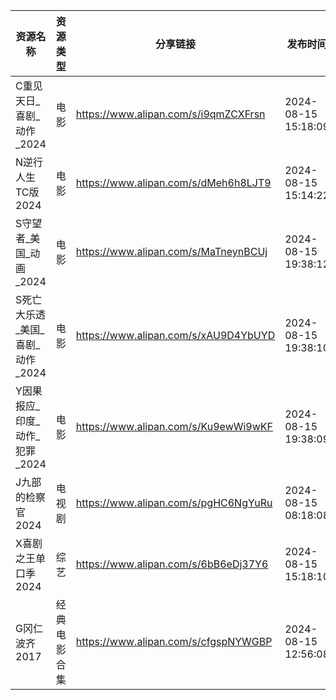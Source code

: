 | 资源名称                 | 资源类型   | 分享链接                                 | 发布时间                |
| -------------------- | ------ | ------------------------------------ | ------------------- |
| C重见天日_喜剧_动作_2024     | 电影     | https://www.alipan.com/s/i9qmZCXFrsn | 2024-08-15 15:18:09 |
| N逆行人生TC版2024         | 电影     | https://www.alipan.com/s/dMeh6h8LJT9 | 2024-08-15 15:14:22 |
| S守望者_美国_动画_2024      | 电影     | https://www.alipan.com/s/MaTneynBCUj | 2024-08-15 19:38:12 |
| S死亡大乐透_美国_喜剧_动作_2024 | 电影     | https://www.alipan.com/s/xAU9D4YbUYD | 2024-08-15 19:38:10 |
| Y因果报应_印度_动作_犯罪_2024  | 电影     | https://www.alipan.com/s/Ku9ewWi9wKF | 2024-08-15 19:38:09 |
| J九部的检察官2024          | 电视剧    | https://www.alipan.com/s/pgHC6NgYuRu | 2024-08-15 08:18:08 |
| X喜剧之王单口季2024         | 综艺     | https://www.alipan.com/s/6bB6eDj37Y6 | 2024-08-15 15:18:10 |
| G冈仁波齐2017            | 经典电影合集 | https://www.alipan.com/s/cfgspNYWGBP | 2024-08-15 12:56:08 |
